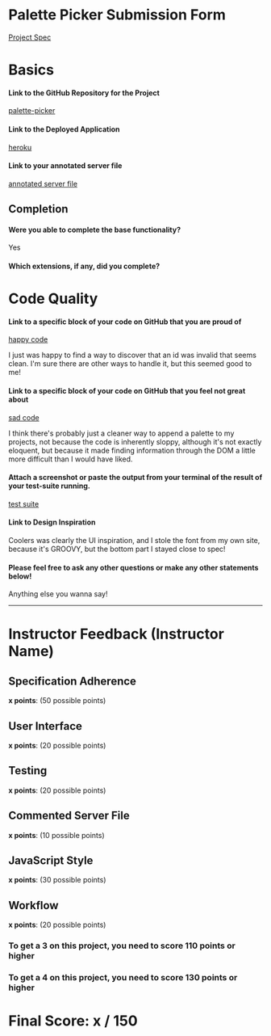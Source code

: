 # Palette Picker Submission Form

[Project Spec](http://frontend.turing.io/projects/palette-picker.html)

# Basics

#### Link to the GitHub Repository for the Project
[palette-picker](https://github.com/YayFiber)

#### Link to the Deployed Application
[heroku](https://butt-picker.herokuapp.com/)

#### Link to your annotated server file
[annotated server file](https://github.com/YayFiber/palette-picker/blob/master/server.js)

## Completion

#### Were you able to complete the base functionality?

Yes

#### Which extensions, if any, did you complete?

# Code Quality

#### Link to a specific block of your code on GitHub that you are proud of
[happy code](https://github.com/YayFiber/palette-picker/blob/535332b1259ff93a15f34d4ef5637d5807300252/server.js#L84-L98)

I just was happy to find a way to discover that an id was invalid that seems clean. I'm sure there are other ways to handle it, but this seemed good to me!

#### Link to a specific block of your code on GitHub that you feel not great about
[sad code](https://github.com/YayFiber/palette-picker/blob/535332b1259ff93a15f34d4ef5637d5807300252/public/js/scripts.js#L161-L177)

I think there's probably just a cleaner way to append a palette to my projects, not because the code is inherently sloppy, although it's not exactly eloquent, but because it made finding information through the DOM a little more difficult than I would have liked.

#### Attach a screenshot or paste the output from your terminal of the result of your test-suite running.

[test suite](https://i.imgur.com/rXg0XSn.png)

#### Link to Design Inspiration

Coolers was clearly the UI inspiration, and I stole the font from my own site, because it's GROOVY, but the bottom part I stayed close to spec!

#### Please feel free to ask any other questions or make any other statements below!

Anything else you wanna say!

-----


# Instructor Feedback (Instructor Name)

## Specification Adherence

**x points**: (50 possible points)

## User Interface

**x points**: (20 possible points)

## Testing

**x points**: (20 possible points)

## Commented Server File

**x points**: (10 possible points)

## JavaScript Style

**x points**: (30 possible points)

## Workflow

**x points**: (20 possible points)


### To get a 3 on this project, you need to score 110 points or higher
### To get a 4 on this project, you need to score 130 points or higher

# Final Score: x / 150
